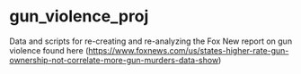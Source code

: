 # gun_violence_proj

Data and scripts for re-creating and re-analyzing the Fox New report on gun violence found here (https://www.foxnews.com/us/states-higher-rate-gun-ownership-not-correlate-more-gun-murders-data-show)
